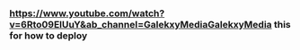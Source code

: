 
### https://www.youtube.com/watch?v=6Rto09ElUuY&ab_channel=GalekxyMediaGalekxyMedia this for how to deploy
